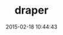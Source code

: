 ---
layout: post
title:  "draper"
repo:   "drapergem/draper"
date:   2015-02-18 10:44:43
gemurl: http://github.com/drapergem/draper
---